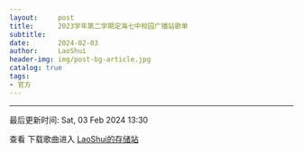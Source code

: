 ```yaml
---
layout:     post
title:      2023学年第二学期定海七中校园广播站歌单
subtitle:
date:       2024-02-03
author:     LaoShui
header-img: img/post-bg-article.jpg
catalog: true
tags:
- 官方
---
```


<script type='text/javascript' src='https://www.wjx.top/handler/jqemed.ashx?activity=tieVa89&width=760&source=iframe'></script>

---

最后更新时间: Sat, 03 Feb 2024 13:30

查看 下载歌曲进入 [LaoShui的存储站](https://cloud.lao-shui.top)
